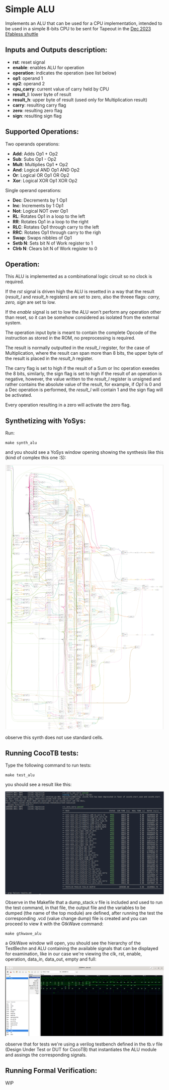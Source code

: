 # Simple ALU

Implements an ALU that can be used for a CPU implementation, intended to be used in a simple 8-bits CPU to be sent for Tapeout in the [Dec 2023 Efabless shuttle](https://efabless.com/gf-180-open-mpw-shuttle-program)

## Inputs and Outputs description:

- **rst**: reset signal
- **enable**: enables ALU for operation
- **operation**: indicates the operation (see list below)
- **op1**: operand 1
- **op2**: operand 2
- **cpu_carry**: current value of carry held by CPU
- **result_l**: lower byte of result
- **result_h**: upper byte of result (used only for Multiplication result)
- **carry**: resulting carry flag
- **zero**: resulting zero flag
- **sign**: resulting sign flag

## Supported Operations:

Two operands operations:
- **Add**: Adds Op1 + Op2
- **Sub**: Subs Op1 - Op2
- **Mult**: Multiplies Op1 * Op2
- **And**: Logical AND Op1 AND Op2
- **Or**: Logical OR Op1 OR Op2
- **Xor**: Logical XOR Op1 XOR Op2

Single operand operations:
- **Dec**: Decrements by 1 Op1
- **Inc**: Increments by 1 Op1
- **Not**: Logical NOT over Op1
- **RL**: Rotates Op1 in a loop to the left
- **RR**: Rotates Op1 in a loop to the right
- **RLC**: Rotates Op1 through carry to the left
- **RRC**: Rotates Op1 through carry to the righ
- **Swap**: Swaps nibbles of Op1
- **Setb N**: Sets bit N of Work register to 1
- **Clrb N**: Clears bit N of Work register to 0

## Operation:

This ALU is implemented as a combinational logic circuit so no clock is required.

If the *rst* signal is driven high the ALU is resetted in a way that the result (*result_l* and *result_h* registers) are set to zero, also the threee flags: *carry, zero, sign* are set to low.

If the *enable* signal is set to low the ALU won't perform any operation other than reset, so it can be somehow considered as isolated from the external system.

The operation input byte is meant to contain the complete Opcode of the instruction as stored in the ROM, no preprocessing is required.

The result is normally outputted in the *result_l* register, for the case of Multiplication, where the result can span more than 8 bits, the upper byte of the result is placed in the *result_h* register.

The carry flag is set to high if the result of a Sum or Inc operation exeedes the 8 bits, similarly, the sign flag is set to high if the result of an operation is negative, however, the value written to the *result_l* register is unsigned and rather contains the absolute value of the result, for example, if *Op1* is 0 and a Dec operation is performed, the *result_l* will contain 1 and the sign flag will be activated.

Every operation resulting in a zero will activate the zero flag.

## Synthetizing with YoSys:

Run:

```
make synth_alu
```

and you should see a YoSys window opening showing the synthesis like this (kind of complex this one :S):

![ALU module synthesis with YoSys](./img/synth.png "ALU YoSys Synthesis")

observe this synth does not use standard cells.

## Running CocoTB tests:

Type the following command to run tests:

```
make test_alu
```

you should see a result like this:

![ALU module tests results](./img/tests.png "ALU results: ALU module")

Observe in the Makefile that a dump_stack.v file is included and used to run the test command, in that file, the output file and the variables to be dumped (the name of the top module) are defined, after running the test the corresponding .vcd (value change dump) file is created and you can proceed to view it with the GtkWave command:

```
make gtkwave_alu
```

a GtkWave window will open, you should see the hierarchy of the TestBechn and ALU containing the available signals that can be displayed for examination, like in our case we're viewing the clk, rst, enable, operation, data_in, data_out, empty and full:

![GtkWave results for ALU module](./img/gtkwave.png "GtkWave: ALU module")

observe that for tests we're using a verilog testbench defined in the tb.v file (Design Under Test or DUT for CocoTB) that instantiates the ALU module and assings the corresponding signals.

## Running Formal Verification:

WIP
